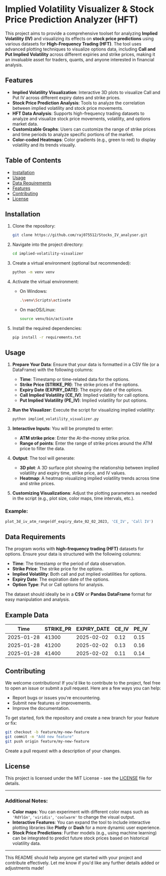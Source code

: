 
# Implied Volatility Visualizer & Stock Price Prediction Analyzer (HFT)

This project aims to provide a comprehensive toolset for analyzing **Implied Volatility (IV)** and visualizing its effects on **stock price predictions** using various datasets for **High-Frequency Trading (HFT)**. The tool uses advanced plotting techniques to visualize options data, including **Call and Put Implied Volatility** across different expiries and strike prices, making it an invaluable asset for traders, quants, and anyone interested in financial analysis.

## Features

- **Implied Volatility Visualization**: Interactive 3D plots to visualize Call and Put IV across different expiry dates and strike prices.
- **Stock Price Prediction Analysis**: Tools to analyze the correlation between implied volatility and stock price movements.
- **HFT Data Analysis**: Supports high-frequency trading datasets to analyze and visualize stock price movements, volatility, and options market data.
- **Customizable Graphs**: Users can customize the range of strike prices and time periods to analyze specific portions of the market.
- **Color-coded Heatmaps**: Color gradients (e.g., green to red) to display volatility and its trends visually.

## Table of Contents

- [Installation](#installation)
- [Usage](#usage)
- [Data Requirements](#data-requirements)
- [Features](#features)
- [Contributing](#contributing)
- [License](#license)

## Installation

1. Clone the repository:
   ```bash
   git clone https://github.com/raj075512/Stocks_IV_analyser.git
   ```

2. Navigate into the project directory:
   ```bash
   cd implied-volatility-visualizer
   ```

3. Create a virtual environment (optional but recommended):
   ```bash
   python -m venv venv
   ```

4. Activate the virtual environment:
   - On Windows:
     ```bash
     .\venv\Scripts\activate
     ```
   - On macOS/Linux:
     ```bash
     source venv/bin/activate
     ```

5. Install the required dependencies:
   ```bash
   pip install -r requirements.txt
   ```

## Usage

1. **Prepare Your Data**: Ensure that your data is formatted in a CSV file (or a DataFrame) with the following columns:
   - **Time**: Timestamp or time-related data for the options.
   - **Strike Price (STRIKE_PR)**: The strike prices of the options.
   - **Expiry Date (EXPIRY_DATE)**: The expiry date of the options.
   - **Call Implied Volatility (CE_IV)**: Implied volatility for call options.
   - **Put Implied Volatility (PE_IV)**: Implied volatility for put options.

2. **Run the Visualizer**: Execute the script for visualizing implied volatility:
   ```python
   python implied_volatility_visualizer.py
   ```

3. **Interactive Inputs**: You will be prompted to enter:
   - **ATM strike price**: Enter the At-the-money strike price.
   - **Range of points**: Enter the range of strike prices around the ATM price to filter the data.

4. **Output**: The tool will generate:
   - **3D plot**: A 3D surface plot showing the relationship between implied volatility and expiry time, strike price, and IV values.
   - **Heatmap**: A heatmap visualizing implied volatility trends across time and strike prices.

5. **Customizing Visualizations**: Adjust the plotting parameters as needed in the script (e.g., plot size, color maps, time intervals, etc.).

### Example:
```python
plot_3d_iv_atm_range(df_expiry_date_02_02_2023, 'CE_IV', 'Call IV')
```

## Data Requirements

The program works with **high-frequency trading (HFT)** datasets for options. Ensure your data is structured with the following columns:
- **Time**: The timestamp or the period of data observation.
- **Strike Price**: The strike price for the options.
- **Implied Volatility**: Both call and put implied volatilities for options.
- **Expiry Date**: The expiration date of the options.
- **Option Type**: Put or Call options for analysis.

The dataset should ideally be in a **CSV** or **Pandas DataFrame** format for easy manipulation and analysis.

## Example Data

| Time       | STRIKE_PR | EXPIRY_DATE | CE_IV   | PE_IV   |
|------------|-----------|-------------|---------|---------|
| 2025-01-28 | 41300     | 2025-02-02  | 0.12    | 0.15    |
| 2025-01-28 | 41200     | 2025-02-02  | 0.13    | 0.16    |
| 2025-01-28 | 41400     | 2025-02-02  | 0.11    | 0.14    |

## Contributing

We welcome contributions! If you'd like to contribute to the project, feel free to open an issue or submit a pull request. Here are a few ways you can help:
- Report bugs or issues you're encountering.
- Submit new features or improvements.
- Improve the documentation.

To get started, fork the repository and create a new branch for your feature or fix:
```bash
git checkout -b feature/my-new-feature
git commit -m "Add new feature"
git push origin feature/my-new-feature
```
Create a pull request with a description of your changes.

## License

This project is licensed under the MIT License - see the [LICENSE](LICENSE) file for details.

---

### Additional Notes:
- **Color maps**: You can experiment with different color maps such as `'RdYlGn'`, `'viridis'`, `'coolwarm'` to change the visual output.
- **Interactive Features**: You can expand the tool to include interactive plotting libraries like **Plotly** or **Dash** for a more dynamic user experience.
- **Stock Price Predictions**: Further models (e.g., using machine learning) can be integrated to predict future stock prices based on historical volatility data.

---

This README should help anyone get started with your project and contribute effectively. Let me know if you'd like any further details added or adjustments made!
